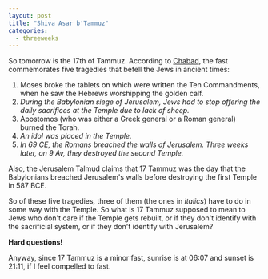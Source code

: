 ```yaml
---
layout: post
title: "Shiva Asar b'Tammuz"
categories: 
  - threeweeks
---
```


So tomorrow is the 17th of Tammuz. According to [Chabad](http://www.chabad.org/library/article_cdo/aid/479885/jewish/The-17th-of-Tammuz.htm), 
the fast commemorates five tragedies that befell the Jews in ancient times: 

1. Moses broke the tablets on which were written the Ten Commandments, when he saw the Hebrews 
   worshipping the golden calf.
2. *During the Babylonian siege of Jerusalem, Jews had to stop offering the daily sacrifices 
   at the Temple due to lack of sheep.*
3. Apostomos (who was either a Greek general or a Roman general) burned the Torah.
4. *An idol was placed in the Temple.*
5. *In 69 CE, the Romans breached the walls of Jerusalem. Three weeks later, on 9 Av, they destroyed 
   the second Temple.*

Also, the Jerusalem Talmud claims that 17 Tammuz was the day that the Babylonians breached Jerusalem's walls
before destroying the first Temple in 587 BCE.

So of these five tragedies, three of them (the ones in *italics*) have to do in some way with the Temple. 
So what is 17 Tammuz supposed to mean to Jews who don't care if the Temple gets rebuilt, or if they don't 
identify with the sacrificial system, or if they don't identify with Jerusalem?

**Hard questions!**

Anyway, since 17 Tammuz is a minor fast, sunrise is at 06:07 and sunset is 21:11, if I feel compelled to fast.